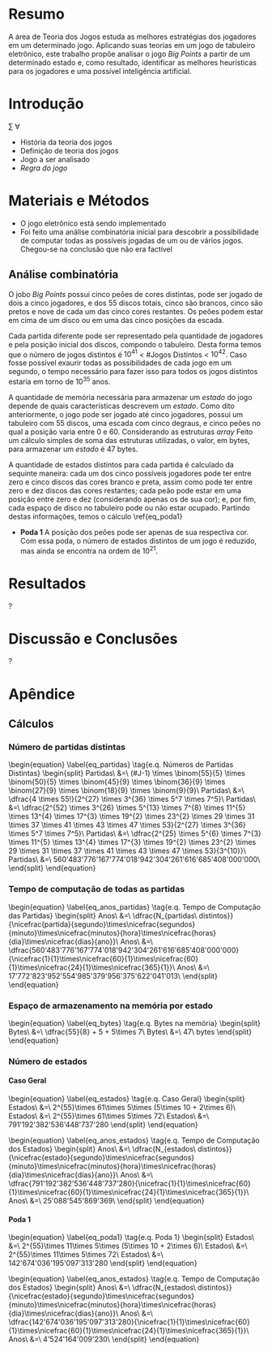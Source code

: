 # Resumo
A área de Teoria dos Jogos estuda as melhores estratégias dos jogadores em um determinado jogo. Aplicando suas teorias em um jogo de tabuleiro eletrônico, este trabalho propõe analisar o jogo _Big Points_ a partir de um determinado estado e, como resultado, identificar as melhores heurísticas para os jogadores e uma possível inteligência artificial.

# Introdução

&#x2211; &forall;

- História da teoria dos jogos
- Definição de teoria dos jogos
- Jogo a ser analisado
- *Regra do jogo*

# Materiais e Métodos
- O jogo eletrônico está sendo implementado
- Foi feito uma análise combinatória inicial para descobrir a possibilidade de computar todas as possíveis jogadas de um ou de vários jogos. Chegou-se na conclusão que não era factível

## Análise combinatória

O jobo _Big Points_ possui cinco peões de cores distintas, pode ser jogado de dois a cinco jogadores, e dos 55 discos totais, cinco são brancos, cinco são pretos e nove de cada um das cinco cores restantes. Os peões podem estar em cima de um disco ou em uma das cinco posições da escada.

Cada partida diferente pode ser representado pela quantidade de jogadores e pela posição inicial dos discos, compondo o tabuleiro. Desta forma temos que o número de jogos distintos é $10^{41}$ < \#Jogos Distintos < $10^{42}$. Caso fosse possível exaurir todas as possibilidades de cada jogo em um segundo, o tempo necessário para fazer isso para todos os jogos distintos estaria em torno de $10^{35}$ anos.

A quantidade de memória necessária para armazenar um _estado_ do jogo depende de quais características descrevem um _estado_. Como dito anteriormente, o jogo pode ser jogado até cinco jogadores, possui um tabuleiro com 55 discos, uma escada com cinco degraus, e cinco peões no qual a posição varia entre 0 e 60. Considerando as estruturas _array<boolean>_  Feito um cálculo simples de soma das estruturas utilizadas, o valor, em bytes, para armazenar um _estado_ é 47 bytes.

A quantidade de estados distintos para cada partida é calculado da sequinte maneira: cada um dos cinco possíveis jogadores pode ter entre zero e cinco discos das cores branco e preta, assim como pode ter entre zero e dez discos das cores restantes; cada peão pode estar em uma posição entre zero e dez (considerando apenas os de sua cor); e, por fim, cada espaço de disco no tabuleiro pode ou não estar ocupado. Partindo destas informações, temos o cálculo \ref{eq_poda1}


- **Poda 1**
A posição dos peões pode ser apenas de sua respectiva cor. Com essa poda, o número de estados distintos de um jogo é reduzido, mas ainda se encontra na ordem de $10^{21}$.


# Resultados
?

# Discussão e Conclusões
?

# Apêndice
## Cálculos
### Número de partidas distintas
\begin{equation} \label{eq_partidas} \tag{e.q. Números de Partidas Distintas}
\begin{split}
Partidas\ &=\  (\#J-1) \times \binom{55}{5} \times \binom{50}{5} \times \binom{45}{9} \times \binom{36}{9} \times \binom{27}{9} \times \binom{18}{9} \times \binom{9}{9}\\
Partidas\ &=\ \dfrac{4 \times 55!}{2^{27} \times 3^{36} \times 5^7 \times 7^5}\\
Partidas\ &=\ \dfrac{2^{52} \times 3^{26} \times 5^{13} \times 7^{8} \times 11^{5} \times 13^{4} \times 17^{3} \times 19^{2} \times 23^{2} \times 29 \times 31 \times 37 \times 41 \times 43 \times 47 \times 53}{2^{27} \times 3^{36} \times 5^7 \times 7^5}\\
Partidas\ &=\ \dfrac{2^{25} \times 5^{6} \times 7^{3} \times 11^{5} \times 13^{4} \times 17^{3} \times 19^{2} \times 23^{2} \times 29 \times 31 \times 37 \times 41 \times 43 \times 47 \times 53}{3^{10}}\\
Partidas\ &=\ 560'483'776'167'774'018'942'304'261'616'685'408'000'000\\
\end{split}
\end{equation}

### Tempo de computação de todas as partidas
\begin{equation} \label{eq_anos_partidas} \tag{e.q. Tempo de Computação das Partidas}
\begin{split}
Anos\ &=\ \dfrac{N_{partidas\ distintos}}{\nicefrac{partida}{segundo}\times\nicefrac{segundos}{minuto}\times\nicefrac{minutos}{hora}\times\nicefrac{horas}{dia}\times\nicefrac{dias}{ano}}\\
Anos\ &=\ \dfrac{560'483'776'167'774'018'942'304'261'616'685'408'000'000}{\nicefrac{1}{1}\times\nicefrac{60}{1}\times\nicefrac{60}{1}\times\nicefrac{24}{1}\times\nicefrac{365}{1}}\\
Anos\ &=\ 17'772'823'952'554'985'379'956'375'622'041'013\\
\end{split}
\end{equation}

### Espaço de armazenamento na memória por estado
\begin{equation} \label{eq_bytes} \tag{e.q. Bytes na memória}
\begin{split}
Bytes\ &=\ \dfrac{55}{8} + 5 + 5\times 7\\
Bytes\ &=\ 47\ bytes
\end{split}
\end{equation}

### Número de estados
#### Caso Geral
\begin{equation} \label{eq_estados} \tag{e.q. Caso Geral}
\begin{split}
Estados\ &=\ 2^{55}\times 61\times 5\times (5\times 10 + 2\times 6)\\
Estados\ &=\ 2^{55}\times 61\times 5\times 72\\
Estados\ &=\ 791'192'382'536'448'737'280
\end{split}
\end{equation}

\begin{equation} \label{eq_anos_estados} \tag{e.q. Tempo de Computação dos Estados}
\begin{split}
Anos\ &=\ \dfrac{N_{estados\ distintos}}{\nicefrac{estado}{segundo}\times\nicefrac{segundos}{minuto}\times\nicefrac{minutos}{hora}\times\nicefrac{horas}{dia}\times\nicefrac{dias}{ano}}\\
Anos\ &=\ \dfrac{791'192'382'536'448'737'280}{\nicefrac{1}{1}\times\nicefrac{60}{1}\times\nicefrac{60}{1}\times\nicefrac{24}{1}\times\nicefrac{365}{1}}\\
Anos\ &=\ 25'088'545'869'369\\
\end{split}
\end{equation}

#### Poda 1
\begin{equation} \label{eq_poda1} \tag{e.q. Poda 1}
\begin{split}
Estados\ &=\ 2^{55}\times 11\times 5\times (5\times 10 + 2\times 6)\\
Estados\ &=\ 2^{55}\times 11\times 5\times 72\\
Estados\ &=\ 142'674'036'195'097'313'280
\end{split}
\end{equation}

\begin{equation} \label{eq_anos_estados} \tag{e.q. Tempo de Computação dos Estados}
\begin{split}
Anos\ &=\ \dfrac{N_{estados\ distintos}}{\nicefrac{estado}{segundo}\times\nicefrac{segundos}{minuto}\times\nicefrac{minutos}{hora}\times\nicefrac{horas}{dia}\times\nicefrac{dias}{ano}}\\
Anos\ &=\ \dfrac{142'674'036'195'097'313'280}{\nicefrac{1}{1}\times\nicefrac{60}{1}\times\nicefrac{60}{1}\times\nicefrac{24}{1}\times\nicefrac{365}{1}}\\
Anos\ &=\ 4'524'164'009'230\\
\end{split}
\end{equation}


<!--
\begin{equation*}
\begin{split}
  P_{layers}\quad=\{p_1, p_2,...,p_n\}\\
  \forall p_i \in P_{layers},\quad \exists s_{ij} \in S_i\\
  S_{i}\ =\ \{s_{i1},s_{i2},...,s_{ij}\},
\end{split}
\end{equation*}




% Sendo G = {g_1, g_2,...,g_n} um conjunto finito de jogadores. Cada jogador g_i \existsin G possui um conjunto finito S_i = {s_{i1}, s_{i2},...,s_{im_{i}}} de **estratégias puras** (m_i >= 2). Um vetor s = {s_{1j_1}, s_{2j_2},...,s_{nj_n}}, onde s_{ij_i} é uma estratégia pura para o jogador g_i \existsin G.

-->
